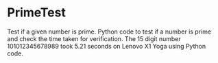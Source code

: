 # PrimeTest
Test if a given number is prime.
Python code to test if a number is prime and check the time taken for verification.
The 15 digit number 101012345678989 took 5.21 seconds on Lenovo X1 Yoga using Python code.
